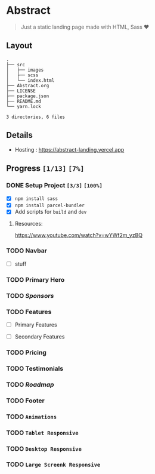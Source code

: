 

# Abstract

> Just a static landing page made with HTML, Sass ❤️


## Layout

    .
    ├── src
    │   ├── images
    │   ├── scss
    │   └── index.html
    ├── Abstract.org
    ├── LICENSE
    ├── package.json
    ├── README.md
    └── yarn.lock
    
    3 directories, 6 files


## Details

-   Hosting : <https://abstract-landing.vercel.app>


## Progress <code>[1/13]</code> <code>[7%]</code>


### DONE Setup Project <code>[3/3]</code> <code>[100%]</code>

-   [X] `npm install sass`
-   [X] `npm install parcel-bundler`
-   [X] Add scripts for `build` and `dev`

1.  Resources:

    <https://www.youtube.com/watch?v=wYWf2m_yzBQ>


### TODO Navbar

-   [ ] stuff


### TODO Primary Hero


### TODO *Sponsors*


### TODO Features

-   [ ] Primary Features
-   [ ] Secondary Features


### TODO <span class="underline">Pricing</span>


### TODO <span class="underline">Testimonials</span>


### TODO *Roadmap*


### TODO Footer


### TODO `Animations`


### TODO `Tablet Responsive`


### TODO `Desktop Responsive`


### TODO `Large Screenk Responsive`

